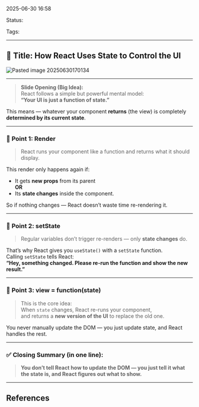 
2025-06-30 16:58

Status:

Tags:

---
## 🎯 **Title: How React Uses State to Control the UI**
![Pasted image 20250630170134](2%20-%20Source%20Material/Media%20and%20other%20files/Pasted%20image%2020250630170134.png)

---

> **Slide Opening (Big Idea):**  
> React follows a simple but powerful mental model:  
> **“Your UI is just a function of state.”**

This means — whatever your component **returns** (the view) is completely **determined by its current state**.

---

### 🔹 **Point 1: Render**

> React runs your component like a function and returns what it should display.

This render only happens again if:

- It gets **new props** from its parent  
    **OR**
- Its **state changes** inside the component.
    

So if nothing changes — React doesn’t waste time re-rendering it.

---

### 🔹 **Point 2: setState**

> Regular variables don’t trigger re-renders — only **state changes** do.

That’s why React gives you `useState()` with a `setState` function.  
Calling `setState` tells React:  
**“Hey, something changed. Please re-run the function and show the new result.”**

---

### 🔹 **Point 3: view = function(state)**

> This is the core idea:  
> When `state` changes, React re-runs your component,  
> and returns a **new version of the UI** to replace the old one.

You never manually update the DOM — you just update state, and React handles the rest.

---

### ✅ **Closing Summary (in one line):**

> **You don’t tell React how to update the DOM — you just tell it what the state is, and React figures out what to show.**

---
## References